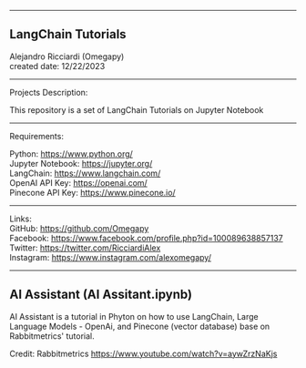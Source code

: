 -----------------------------------------------------------------------------------------------------------------------------
LangChain Tutorials
-----------------------------------------------------------------------------------------------------------------------------


 Alejandro Ricciardi (Omegapy)  
 created date: 12/22/2023  

-----------------------------------------------------------------------------------------------------------------------------
Projects Description:

This repository is a set of LangChain Tutorials on Jupyter Notebook

-----------------------------------------------------------------------------------------------------------------------------
Requirements:  

Python: https://www.python.org/  
Jupyter Notebook: https://jupyter.org/  
LangChain: https://www.langchain.com/  
OpenAI API Key: https://openai.com/  
Pinecone API Key: https://www.pinecone.io/  

-----------------------------------------------------------------------------------------------------------------------------

Links:   
GitHub: https://github.com/Omegapy   
Facebook: https://www.facebook.com/profile.php?id=100089638857137  
Twitter: https://twitter.com/RicciardiAlex  
Instagram: https://www.instagram.com/alexomegapy/

-----------------------------------------------------------------------------------------------------------------------------

AI Assistant (AI Assitant.ipynb)
-----------------------------------------------------------------------------------------------------------------------------
AI Assistant is a tutorial in Phyton on how to use LangChain, Large Language Models - OpenAi, and Pinecone (vector
database) base on Rabbitmetrics' tutorial.

Credit: Rabbitmetrics https://www.youtube.com/watch?v=aywZrzNaKjs
